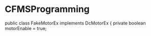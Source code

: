 # CFMSProgramming
public class FakeMotorEx implements DcMotorEx {
private boolean motorEnable = true;
